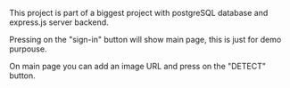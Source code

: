 This project is part of a biggest project with postgreSQL database and express.js server backend.

Pressing on the "sign-in" button will show main page, this is just for demo purpouse.

On main page you can add an image URL and press on the "DETECT" button.